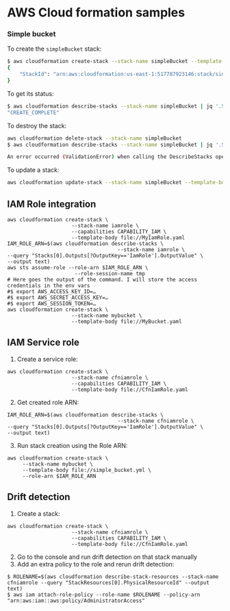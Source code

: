 # AWS Cloud formation samples

### Simple bucket

To create the `simpleBucket` stack:  
```sh
$ aws cloudformation create-stack --stack-name simpleBucket --template-body file://simple_bucket.yml --region us-east-1
{
    "StackId": "arn:aws:cloudformation:us-east-1:517787923146:stack/simpleBucket/492802d0-2e90-11ec-9d5f-0a000044ce87"
}
```

To get its status:  
```sh
$ aws cloudformation describe-stacks --stack-name simpleBucket | jq '.Stacks[0].StackStatus'
"CREATE_COMPLETE"
```

To destroy the stack:  
```bash
aws cloudformation delete-stack --stack-name simpleBucket
$ aws cloudformation describe-stacks --stack-name simpleBucket | jq '.Stacks[0].StackStatus'

An error occurred (ValidationError) when calling the DescribeStacks operation: Stack with id simpleBucket does not exist
```

To update a stack:  
```bash
aws cloudformation update-stack --stack-name simpleBucket --template-body file://simple_bucket.yml --region us-east-1
```

## IAM Role integration

```shell
aws cloudformation create-stack \
                     --stack-name iamrole \
                     --capabilities CAPABILITY_IAM \
                     --template-body file://MyIamRole.yaml
IAM_ROLE_ARN=$(aws cloudformation describe-stacks \
                                    --stack-name iamrole \
--query "Stacks[0].Outputs[?OutputKey=='IamRole'].OutputValue" \
--output text)
aws sts assume-role --role-arn $IAM_ROLE_ARN \
                      --role-session-name tmp
# Here goes the output of the command. I will store the access credentials in the env vars
#$ export AWS_ACCESS_KEY_ID=… 
#$ export AWS_SECRET_ACCESS_KEY=…
#$ export AWS_SESSION_TOKEN=…
aws cloudformation create-stack \
                     --stack-name mybucket \
                     --template-body file://MyBucket.yaml
```

## IAM Service role

1. Create a service role:
```shell
aws cloudformation create-stack \
                     --stack-name cfniamrole \
                     --capabilities CAPABILITY_IAM \
                     --template-body file://CfnIamRole.yaml
```

2. Get created role ARN:
```shell
IAM_ROLE_ARN=$(aws cloudformation describe-stacks \
                                    --stack-name cfniamrole \
--query "Stacks[0].Outputs[?OutputKey=='IamRole'].OutputValue" \
--output text)
```

3. Run stack creation using the Role ARN:
```shell
aws cloudformation create-stack \
     --stack-name mybucket \
     --template-body file://simple_bucket.yml \
     --role-arn $IAM_ROLE_ARN
```

## Drift detection

1. Create a stack:

```shell
aws cloudformation create-stack \
                     --stack-name cfniamrole \
                     --capabilities CAPABILITY_IAM \
                     --template-body file://CfnIamRole.yaml
```

2. Go to the console and run drift detection on that stack manually
3. Add an extra policy to the role and rerun drift detection:
```shell
$ ROLENAME=$(aws cloudformation describe-stack-resources --stack-name cfniamrole --query "StackResources[0].PhysicalResourceId" --output text)
$ aws iam attach-role-policy --role-name $ROLENAME --policy-arn "arn:aws:iam::aws:policy/AdministratorAccess"
```
